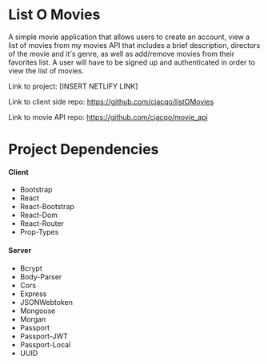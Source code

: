 # List O Movies

A simple movie application that allows users to create an account, view a list of movies from my movies API that includes a brief description, directors of the movie and it's genre, as well as add/remove movies from their favorites list. A user will have to be signed up and authenticated in order to view the list of movies.

Link to project: [INSERT NETLIFY LINK]

Link to client side repo: https://github.com/cjacqo/listOMovies

Link to movie API repo: https://github.com/cjacqo/movie_api

# Project Dependencies

#### Client
- Bootstrap
- React
- React-Bootstrap
- React-Dom
- React-Router
- Prop-Types

#### Server
- Bcrypt
- Body-Parser
- Cors
- Express
- JSONWebtoken
- Mongoose
- Morgan
- Passport
- Passport-JWT
- Passport-Local
- UUID



